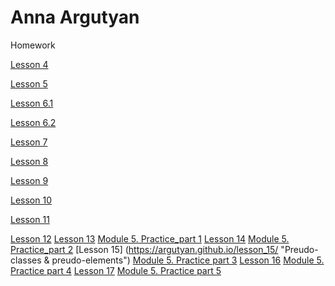 

# Anna Argutyan
Homework

[Lesson 4](https://argutyan.github.io/lesson_4/ "Basic html") 

[Lesson 5](https://argutyan.github.io/lesson_5/ "basic css")

[Lesson 6.1](https://argutyan.github.io/lesson_6.1/ "Positioning in css")

[Lesson 6.2](https://argutyan.github.io/lesson_6.2/ "Positioning in css")

[Lesson 7](https://argutyan.github.io/lesson_7/ " html+css")

[Lesson 8](https://argutyan.github.io/lesson_8/ "Bootstrap. Speeding up the layout")

[Lesson 9](https://argutyan.github.io/lesson_9/ "First page layout using bootstrap")

[Lesson 10](https://argutyan.github.io/lesson_10/ "Less")

[Lesson 11](https://argutyan.github.io/lesson_11/ "Snippets ")

[Lesson 12](https://argutyan.github.io/lesson_12/ "Repository on Github")
[Lesson 13](https://argutyan.github.io/lesson_13/ "Responsive layou")
[Module 5. Practice_part 1]("")
[Lesson 14](https://argutyan.github.io/lesson_14/ "")
[Module 5. Practice_part 2](https://argutyan.github.io/Module_5_part_2/"")
[Lesson 15] (https://argutyan.github.io/lesson_15/ "Preudo-classes & preudo-elements")
[Module 5. Practice part 3](https://argutyan.github.io/Module_5_part_3/)
[Lesson 16](https://argutyan.github.io/lesson_16/ "")
[Module 5. Practice part 4](https://argutyan.github.io/Module_5_part_4/)
[Lesson 17](https://argutyan.github.io/lesson_17/)
[Module 5. Practice part 5](https://argutyan.github.io/Module_5_part_5/)
